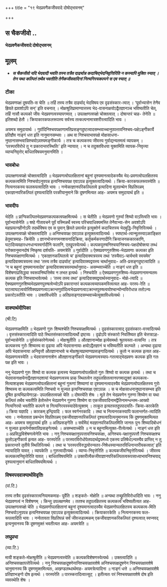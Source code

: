 +++
title = "१९ भेदप्रवणैकजीववादे दोषोद्भावनम्"

+++


## स चैकजीवो ..

**भेदप्रवणैकजीववादे दोषोद्भावनम्**

## **मूलम्**

- ***स चैकजीवो यदि भेदवादी भवति तस्य तत्रैव दार्ढ्यान्न कदाचिद्भेदनिवृत्तिरिति न कस्यापि मुक्तिः स्यात् । तेन यथा कल्पितं तथैव भवतीति तेनैकजीववादिनां नित्यनिरयकल्पने स एव स्यात् ॥***

### **टीका** 

भेदप्रवणपक्षं दूषयति-स चेति ॥ तर्हि तस्य तत्रैव दार्ढ्याद् भेदविषय एव दृढसंस्कार-त्वात् । ‘पूर्वाभ्यासेन तेनैव ह्रियते ह्यवशोऽपि सन्’ इति वचनात् । मोक्षश्रुतिप्रामाण्यात्तस्य भेद-वासनाक्षयोऽद्वैतज्ञानञ्च भविष्यतीति चेत्, तर्हि नासौ कल्पको जीवः भेदप्रवणत्वस्यापगमात् । उपलक्षणत्वपक्षे चोक्तत्वात् । दोषान्तरं चाह- तेनेति ॥ इतिशब्दो हेतौ । क्रियाकारकफलरूपस्य सर्वस्य तत्कल्पनामात्रशरीरत्वादिति भावः ।

अयमत्र समुदायार्थः । गुर्वादिनिश्चयपक्षाणामतिप्रसङ्गदुष्टत्वादसम्भवाच्चानुपपत्तावनिश्चय-पक्षेऽङ्गीकार्ये प्रतिज्ञैव नाङ्गं धत्त इति नानुमानसम्भवः । अथ वा निश्चयाभावपक्षे मोक्षसाधना-नुष्ठानासम्भवान्निश्चयोऽवश्यमङ्गीकार्यः । तत्र च कल्पकस्य जीवस्य गुर्वाद्यन्यतमत्वं व्यापकम् । ‘परस्परविरोधे तु न प्रकारान्तरस्थितिः’ इति न्यायात् । न च तदुक्तविधया युक्तमिति व्यापक-निवृत्त्या व्याप्यनिवृत्तेर् बाधितविषयमनुमानमिति ।

### **भावबोधः** 

उपलक्षणत्वपक्षे चोक्तत्वादिति ॥ भेदप्रवणत्वोपलक्षितानां बहूनां दृश्यमानत्वादेकस्यैव भेद-प्रवणत्वोपलक्षितस्य कल्पकत्वमिति निश्चयोऽनुपपन्न इत्यनिश्चयपक्ष एवाऽपन्न इत्युक्तत्वादित्यर्थः । क्रिया-कारकफलरूपस्येति ॥ नित्यनरकस्य फलरूपत्वादिति भावः । नन्वेकाज्ञानपरिकल्पितत्वे इत्यादिना मूलग्रन्थेन विप्रतिपन्नम् एकाज्ञानपरिकल्पितं दृश्यत्वादिति परकीयानुमाने किं दूषणमित्यत आह- अयमत्र समुदायार्थ इति ॥

### **भावदीपः** 

भेदेति ॥ प्राग्विकल्पितभेदप्रवणकल्पकत्वपक्षमित्यर्थः । स चेतीति ॥ भेदप्रवणो गुरुर्वा शिष्यो वाऽस्त्विति भावः । पूर्वाभ्यासेनेति ॥ षष्ठे गीतावचने पूर्वं यस्मिन्नर्थे स्वस्य परिचयाधिक्यमस्ति तेनैवाभ्या-सेन अवशोऽपि महाप्रयत्नहीनोऽपि तदर्थविषय एव स पुमान् ह्रियते प्रवर्त्यत इत्युक्तेर्न कदाचित्तस्य भेदबुद्धि-निवृत्तिरित्यर्थः । उपलक्षणत्वपक्षे चोक्तत्वादिति ॥ अनिश्चयपक्ष एवाऽपन्न इत्युक्तत्वादित्यर्थः । स्पष्टार्थ-त्वान्मूलस्याऽकाङ्क्षित हेतुमात्रमाह- क्रियेति ॥ ज्ञानभोजनगमनशयनादिक्रिया, कर्तृकर्मकरणादीनि क्रियाजनककारकाणि, घटादिव्यवहारधनधान्यस्वर्गादीनि फलानि, एतद्रूपस्येत्यर्थः। कल्पकपुरुषनिश्चयानिश्चय-पक्षदोषोक्त्या लब्धं परोक्तानुमानदोषं निष्कृष्य दर्शयति- अयमत्रेति ॥ गुर्वादीति ॥ ऐक्यप्रवणगुरुशिष्य-भेदप्रवणाः कल्पका इति निश्चयपक्षाणामित्यर्थः । ‘एकाज्ञानकल्पितत्वे च’ इत्यादिवाक्यत्रयस्य तथा ‘तस्यैवाऽ-चार्यभावे स्वयमेव’ इत्यादिवाक्यत्रयस्य तथा ‘तस्य तत्रैव दार्ढ्यात्’ इत्यादिवाक्यद्वयस्य चार्थानुवादः- अति-प्रसङ्गदुष्टत्वादिति ॥ ‘न च बहूनां दृश्यमानत्वादेव’ इत्यादिवाक्यत्रयस्यार्थानुवादः- असम्भवाच्चेति ॥ नाङ्गं धत्त इति ॥ विशेषणाप्रसिद्ध्या स्वरूपनिष्पत्तिमेव न लभत इत्यर्थः । निश्चयेति ॥ ऐक्यप्रवणगुरुशिष्य-भेदप्रवणानामन्यतमः कल्पक इति निश्चयाभावेत्यर्थः । ‘तस्य तस्य तथा’ इत्यादिवाक्यद्वयार्थस्यानुवादः- मोक्षे-त्यादि ॥ ऐक्यप्रवणगुरुशिष्यभेदप्रवणपुरुषत्वेभ्योऽपि प्रकारान्तरं कल्पकत्वव्यापकमस्त्वित्यत आह- परस्प-रेति ॥ घटत्वाघटत्वयोरिवैक्यप्रवणत्वाऽक्रान्तगुर्वादित्वभेदप्रवणत्वाऽक्रान्तपुरुषत्वयोश्चान्योन्यविरोधान्न ततोऽन्यः प्रकारोऽस्तीति भावः । उक्तविधयेति ॥ अतिप्रसङ्गादसम्भवाच्चेत्युक्तविधयेत्यर्थः ।

### **वाक्यार्थदीपिका**

(श्री.टि)

भेदप्रवणपक्षमिति ॥ भेदप्रवणो गुरुः शिष्यश्चेति निश्चयपक्षमित्यर्थः । दृढसंस्कारत्वाद् दृढसंस्कार-वत्त्वादित्यर्थः । वृत्तसंस्कारत्वादिति पाठे स्थितसंस्कारत्वादित्यर्थो द्रष्टव्यः । दृढोऽपि संस्कारो निवर्तिष्यत इति चेत्तत्राऽह- पूर्वाभ्यासेनेति ॥ पूर्वसंस्कारेणेत्यर्थः । मोक्षश्रुतीति ॥ औतज्ञानान्मोक्ष इत्येवमर्थाः श्रुतयस्ता-वत्सन्ति । तत्र कल्पकस्य गुरोः शिष्यस्य वा दृढाया अपि भेदवासनायाः क्षयोऽद्वैतज्ञानं च भविष्यतीति कल्प्यते । अन्यथा दृढाया अपि भेदवासनाया अनिवृत्तौ औतज्ञानाभावे च मोक्षश्रुत्यप्रामाण्यप्रसङ्गादित्यर्थः । कुतो न कल्पक इत्यत आह- भेदप्रवणत्वस्येति ॥ भेदवासनानाशेन औतज्ञानाङ्गीकारे भेदप्रवणत्वस्याप-गतत्वाद्भेदप्रवणः कल्पक इति गतः पक्ष इति भावः ।

ननु भेदप्रवणो गुरुः शिष्यो वा कल्पक इत्यस्य भेदप्रवणत्वोपलक्षितो गुरुः शिष्यो वा कल्पक इत्यर्थः । तथा च भेदवासनाक्षयेनाद्वैतज्ञानदशायां भेदप्रवणत्वस्य प्राक् स्थितत्वेन तदुपलक्षितत्वानपगमाद्युक्तं कल्पकत्व-मित्याशङ्क्य भेदप्रवणत्वोपलक्षितानां बहूनां गुरूणां शिष्याणां वा दृश्यमानत्वादस्यैव भेदप्रवणत्वोपलक्षितस्य गुरोः शिष्यस्य वा कल्पकत्वमिति निश्चयो न युज्यत इत्यनिश्चयपक्ष एवाऽपन्नः । स च मोक्षसाधनानुष्ठानासम्भव इति दूषित इत्यभिप्रायेणाऽह- उपलक्षितत्वपक्षे चेति ॥ दोषस्येति शेषः । मूले तेन भेदप्रवणेन गुरुणा शिष्येण वा यथा कल्पितं तथैव भवतीति हेतोस्तेन भेदप्रवणेन गुरुणा शिष्येण वा एकजीववादिनामद्वैतिनामन्धन्तम-आख्यो नित्यनिरयो भवतीति कल्पने स नित्यनिरयस्स्यादेवेत्युक्तम् । तत्कुत इत्यतस्तदुपपादयति- क्रिया-कारकेति ॥ क्रिया यज्ञादि । कारकम् इन्द्रियादि । फल स्वर्गनरकादि । तथा च नित्यनरकस्यापि फलान्तर्गत-त्वादिति भावः । नन्वेतावता प्रबन्धेन विप्रतिपन्नम् एकजीवाज्ञानपरिकल्पितं दृश्यत्वादित्यनुमानस्य किं दूषणमुक्तमित्यत आह- अयमत्र समुदायार्थ इति ॥ अतिप्रसङ्गेति ॥ सर्वमिदं मदज्ञानपरिकल्पितमिति जानतः पुनः शिष्यादिबोधनं न युज्यत इत्यनेनोक्तातिप्रसङ्गेत्यर्थः । असम्भवाच्चेति ॥ न च बहूनामित्युक्त-रीत्येत्यर्थः । नाङ्गं धत्त इति ॥ अप्रसिद्धविशेषणत्वेनेति भावः । ननु निश्चयपक्षानुपपत्तावनिश्चयपक्षः, अनिश्चय-पक्षानुपपत्तौ निश्चयपक्षश्च कुतोऽङ्गीकार्य इत्यत आह- परस्परेति ॥ परस्परविरोधोपेतपदार्थद्वयमध्ये एकस्य प्रतिषेधेऽन्यस्यैव प्राप्तिर् न तु प्रकारान्तरे तृतीये स्थितिरित्यर्थः । तथा च ‘परस्परविरुद्धयोरन्यतर-निषेधस्यान्यतरविधिनान्तरीयकत्वात्’ इति न्यायादिति यावत् । व्यापकेति ॥ गुरुत्वादीत्यर्थः । व्याप्य-निवृत्तेरिति ॥ कल्पकजीवनिवृत्तेरित्यर्थः । जीवस्य कल्पकत्वनिवृत्तेरिति यावत् । बाधितविषयमिति ॥ उक्तरीत्यैकजीवाज्ञानपरिकल्पितत्वरूपसाध्याभावनिश्चयाद् दृश्यत्वानुमानं बाधितविषयमित्यर्थः ।

### **विषमपदवाक्यार्थविवृतिः**

(पां.टि.)

तस्य तत्रैव दृढसंस्कारत्वनियामकमाह- पूर्वेति ॥ शङ्कते- मोक्षेति ॥ अन्यथा तच्छ्रुतिविरोधादिति भावः । ननु भेदप्रवणत्वं न विशेषणम् । किन्तु उपलक्षणमेव । ततश्च तदुपलक्षितस्य कल्पकत्वं भविष्यतीत्यत आह- उपलक्षणत्वपक्षे चेति ॥ भेदप्रवणोपलक्षितानां बहूनां दृश्यमानत्वादस्यैव भेदप्रवणोपलक्षितस्य कल्पकत्व-मिति निश्चयोऽनुपपन्न इत्यनिश्चयपक्ष एवाऽपन्न इत्युक्तत्वादित्यर्थः । क्रियाकारकेति ॥ नित्यनरकस्य फल-रूपत्वादिति भावः । नन्वेतावता विप्रतिपन्नं सर्वं जीवजडात्मकम् एकजीवाज्ञानकरिकल्पितं दृश्यत्वात् स्वप्नवद् इत्यनुमानस्य किं दूषणमुक्तं भवतीत्यत आह- अयमत्रेति ॥

### **लघुप्रभा**

(व्या.टि.)

मायी शङ्कते-मोक्षश्रुतीति ॥ भेदप्रवणत्वस्येति ॥ कल्पकविशेषणस्येत्यर्थः । उक्तत्वादिति ॥ अनिश्चयपक्षापत्तेरित्यर्थः । ननु निश्चयपक्षदूषणेनानिश्चयपक्षावशेषे अनिश्चयपक्षदूषणेन निश्चयपक्षावशेषे चानुमानस्य किं दूषणमुक्तमित्यतः, अखण्डलब्धार्थमाह- अयमत्रेत्यादिना ॥ नाङ्गं धत्ते ॥ अनिश्चयपक्षावशेषे प्रतिज्ञाभङ्गो दोष इत्यर्थः । परस्परेति ॥ पारस्करादित्वात्सुट् । इतीत्यतः परं निश्चयपक्षावशेषे दोष इति व्यवस्थेति शेषः ।

